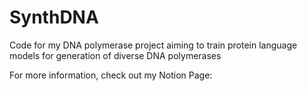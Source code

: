 # SynthDNA
Code for my DNA polymerase project aiming to train protein language models for generation of diverse DNA polymerases

For more information, check out my Notion Page: 
